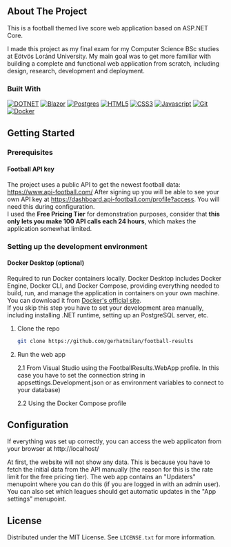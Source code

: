 ## About The Project

This is a football themed live score web application based on ASP.NET Core.

I made this project as my final exam for my Computer Science BSc studies at Eötvös Loránd University.
My main goal was to get more familiar with building a complete and functional web application from scratch, including design, research, development and deployment.


### Built With

[![DOTNET]][DOTNET-url]
[![Blazor]][Blazor-url]
[![Postgres]][Postgres-url]
[![HTML5]][HTML5-url]
[![CSS3]][CSS3-url]
[![Javascript]][Javascript-url]
[![Git]][Git-url]
[![Docker]][Docker-url]

<!-- GETTING STARTED -->
## Getting Started

### Prerequisites

#### Football API key
The project uses a public API to get the newest football data: https://www.api-football.com/
After signing up you will be able to see your own API key at https://dashboard.api-football.com/profile?access. You will need this during configuration.\
I used the <b>Free Pricing Tier</b> for demonstration purposes, consider that <b>this only lets you make 100 API calls each 24 hours</b>, which makes the application somewhat limited.

### Setting up the development environment 

#### Docker Desktop (optional)
Required to run Docker containers locally. Docker Desktop includes Docker Engine, Docker CLI, and Docker Compose, providing everything needed to build, run, and manage the application in containers on your own machine. You can download it from [Docker's official site](https://www.docker.com/get-started).\
If you skip this step you have to set your development area manually, including installing .NET runtime, setting up an PostgreSQL server, etc.

1. Clone the repo
   ```sh
   git clone https://github.com/gerhatmilan/football-results
   ```
    
2. Run the web app

    2.1 From Visual Studio using the FootballResults.WebApp profile. In this case you have to set the connection string in appsettings.Development.json or as environment variables to connect to your database)

    2.2 Using the Docker Compose profile

## Configuration

If everything was set up correctly, you can access the web applicaton from your browser at http://localhost/

At first, the website will not show any data. This is because you have to fetch the initial data from the API manually (the reason for this is the rate limit for the free pricing tier). The web app contains an "Updaters" menupoint where you can do this (if you are logged in with an admin user). You can also set which leagues should get automatic updates in the "App settings" menupoint.

## License

Distributed under the MIT License. See `LICENSE.txt` for more information.



[DOTNET]: https://img.shields.io/badge/DOTNET-512BD4?style=for-the-badge&logo=dotnet&logoColor=ffffff
[DOTNET-url]: https://dotnet.microsoft.com/en-us/
[Blazor]: https://img.shields.io/badge/blazor-512BD4?style=for-the-badge&logo=blazor&logoColor=ffffff
[Blazor-url]: https://dotnet.microsoft.com/en-us/apps/aspnet/web-apps/blazor
[Postgres]: https://img.shields.io/badge/postgres-4169E1?style=for-the-badge&logo=postgresql&logoColor=ffffff
[Postgres-url]: https://www.postgresql.org/
[HTML5]: https://img.shields.io/badge/HTML5-E34F26?style=for-the-badge&logo=html5&logoColor=ffffff
[HTML5-url]: https://www.w3schools.com/html/
[CSS3]: https://img.shields.io/badge/CSS3-1572B6?style=for-the-badge&logo=css3&logoColor=ffffff
[CSS3-url]: https://www.w3schools.com/css/
[Javascript]: https://img.shields.io/badge/javascript-F7DF1E?style=for-the-badge&logo=javascript&logoColor=ffffff
[Javascript-url]: https://developer.mozilla.org/en-US/docs/Web/JavaScript
[Git]: https://img.shields.io/badge/git-F05032?style=for-the-badge&logo=git&logoColor=ffffff
[Git-url]: https://git-scm.com/
[Docker]: https://img.shields.io/badge/docker-2496ED?style=for-the-badge&logo=docker&logoColor=ffffff
[Docker-url]: https://www.docker.com/
